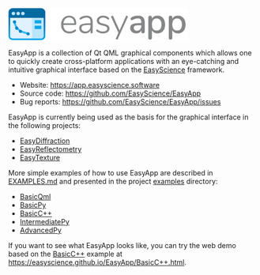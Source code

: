 <img src="https://github.com/EasyScience/EasyApp/blob/examples/resources/images/ea_logo.svg?raw=true" height="65">

EasyApp is a collection of Qt QML graphical components which allows one to quickly create cross-platform applications with an eye-catching and intuitive graphical interface based on the [EasyScience](http://github.com/EasyScience) framework.

* Website: https://app.easyscience.software
* Source code: https://github.com/EasyScience/EasyApp
* Bug reports: https://github.com/EasyScience/EasyApp/issues

EasyApp is currently being used as the basis for the graphical interface in the following projects:

* [EasyDiffraction](http://github.com/EasyScience/EasyDiffraction)
* [EasyReflectometry](http://github.com/EasyScience/EasyReflectometry)
* [EasyTexture](http://github.com/EasyScience/EasyTextureApp)

More simple examples of how to use EasyApp are described in [EXAMPLES.md](https://github.com/EasyScience/EasyApp/blob/master/EXAMPLES.md) and presented in the project [examples](https://github.com/EasyScience/EasyApp/tree/master/examples) directory:

* [BasicQml](https://github.com/EasyScience/EasyApp/tree/master/examples/BasicQml)
* [BasicPy](https://github.com/EasyScience/EasyApp/tree/master/examples/BasicPy)
* [BasicC++](https://github.com/EasyScience/EasyApp/tree/master/examples/BasicC++)
* [IntermediatePy](https://github.com/EasyScience/EasyApp/tree/master/examples/IntermediatePy)
* [AdvancedPy](https://github.com/EasyScience/EasyApp/tree/master/examples/AdvancedPy)

If you want to see what EasyApp looks like, you can try the web demo based on the [BasicC++](https://github.com/EasyScience/EasyApp/tree/master/examples/BasicC++) example at https://easyscience.github.io/EasyApp/BasicC++.html.
